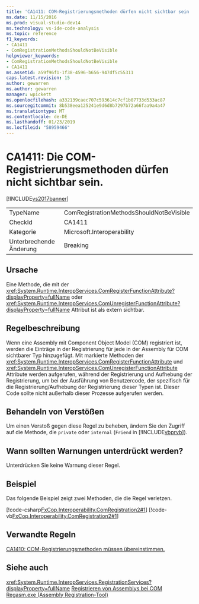 ```yaml
---
title: 'CA1411: COM-Registrierungsmethoden dürfen nicht sichtbar sein | Microsoft-Dokumentation'
ms.date: 11/15/2016
ms.prod: visual-studio-dev14
ms.technology: vs-ide-code-analysis
ms.topic: reference
f1_keywords:
- CA1411
- ComRegistrationMethodsShouldNotBeVisible
helpviewer_keywords:
- ComRegistrationMethodsShouldNotBeVisible
- CA1411
ms.assetid: a59f96f1-1f38-4596-b656-947df5c55311
caps.latest.revision: 15
author: gewarren
ms.author: gewarren
manager: wpickett
ms.openlocfilehash: a332139caec707c593614c7cf1b07733d533ac87
ms.sourcegitcommit: 8b538eea125241e9d6d8b7297b72a66faa9a4a47
ms.translationtype: MT
ms.contentlocale: de-DE
ms.lasthandoff: 01/23/2019
ms.locfileid: "58959466"
---
```

# <a name="ca1411-com-registration-methods-should-not-be-visible"></a>CA1411: Die COM-Registrierungsmethoden dürfen nicht sichtbar sein.
[!INCLUDE[vs2017banner](../includes/vs2017banner.md)]

|||
|-|-|
|TypeName|ComRegistrationMethodsShouldNotBeVisible|
|CheckId|CA1411|
|Kategorie|Microsoft.Interoperability|
|Unterbrechende Änderung|Breaking|

## <a name="cause"></a>Ursache
 Eine Methode, die mit der <xref:System.Runtime.InteropServices.ComRegisterFunctionAttribute?displayProperty=fullName> oder <xref:System.Runtime.InteropServices.ComUnregisterFunctionAttribute?displayProperty=fullName> Attribut ist als extern sichtbar.

## <a name="rule-description"></a>Regelbeschreibung
 Wenn eine Assembly mit Component Object Model (COM) registriert ist, werden die Einträge in der Registrierung für jede in der Assembly für COM sichtbarer Typ hinzugefügt. Mit markierte Methoden der <xref:System.Runtime.InteropServices.ComRegisterFunctionAttribute> und <xref:System.Runtime.InteropServices.ComUnregisterFunctionAttribute> Attribute werden aufgerufen, während der Registrierung und Aufhebung der Registrierung, um bei der Ausführung von Benutzercode, der spezifisch für die Registrierung/Aufhebung der Registrierung dieser Typen ist. Dieser Code sollte nicht außerhalb dieser Prozesse aufgerufen werden.

## <a name="how-to-fix-violations"></a>Behandeln von Verstößen
 Um einen Verstoß gegen diese Regel zu beheben, ändern Sie den Zugriff auf die Methode, die `private` oder `internal` (`Friend` in [!INCLUDE[vbprvb](../includes/vbprvb-md.md)]).

## <a name="when-to-suppress-warnings"></a>Wann sollten Warnungen unterdrückt werden?
 Unterdrücken Sie keine Warnung dieser Regel.

## <a name="example"></a>Beispiel
 Das folgende Beispiel zeigt zwei Methoden, die die Regel verletzen.

 [!code-csharp[FxCop.Interoperability.ComRegistration2#1](../snippets/csharp/VS_Snippets_CodeAnalysis/FxCop.Interoperability.ComRegistration2/cs/FxCop.Interoperability.ComRegistration2.cs#1)]
 [!code-vb[FxCop.Interoperability.ComRegistration2#1](../snippets/visualbasic/VS_Snippets_CodeAnalysis/FxCop.Interoperability.ComRegistration2/vb/FxCop.Interoperability.ComRegistration2.vb#1)]

## <a name="related-rules"></a>Verwandte Regeln
 [CA1410: COM-Registrierungsmethoden müssen übereinstimmen.](../code-quality/ca1410-com-registration-methods-should-be-matched.md)

## <a name="see-also"></a>Siehe auch
 <xref:System.Runtime.InteropServices.RegistrationServices?displayProperty=fullName> [Registrieren von Assemblys bei COM](http://msdn.microsoft.com/library/87925795-a3ae-4833-b138-125413478551) [Regasm.exe (Assembly Registration-Tool)](http://msdn.microsoft.com/library/e190e342-36ef-4651-a0b4-0e8c2c0281cb)
